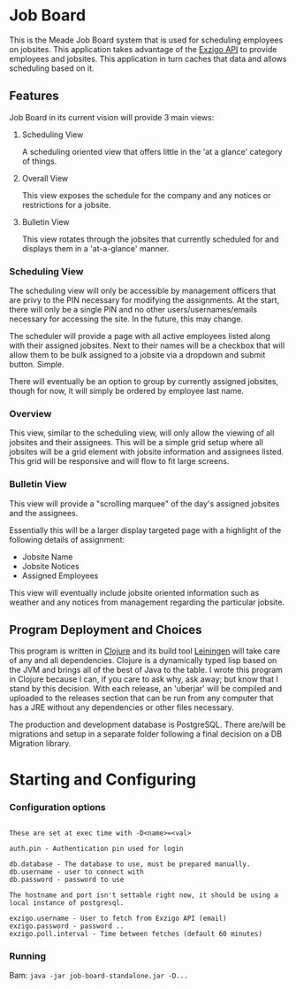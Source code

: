 # Job Board

This is the Meade Job Board system that is used for scheduling
employees on jobsites. This application takes advantage of the
[Exzigo API](http://exzigo.com) to provide employees and
jobsites. This application in turn caches that data and allows
scheduling based on it.

## Features

Job Board in its current vision will provide 3 main views:

1. Scheduling View

   A scheduling oriented view that offers little in the 'at a glance'
   category of things.

2. Overall View

   This view exposes the schedule for the company and any notices or
   restrictions for a jobsite.

3. Bulletin View
   
   This view rotates through the jobsites that currently scheduled for
   and displays them in a 'at-a-glance' manner.

### Scheduling View

The scheduling view will only be accessible by management officers
that are privy to the PIN necessary for modifying the assignments. At
the start, there will only be a single PIN and no other
users/usernames/emails necessary for accessing the site. In the
future, this may change.

The scheduler will provide a page with all active employees listed
along with their assigned jobsites. Next to their names will be a
checkbox that will allow them to be bulk assigned to a jobsite via a
dropdown and submit button. Simple.

There will eventually be an option to group by currently assigned
jobsites, though for now, it will simply be ordered by employee last
name.

### Overview

This view, similar to the scheduling view, will only allow the viewing
of all jobsites and their assignees. This will be a simple grid setup
where all jobsites will be a grid element with jobsite information and
assignees listed. This grid will be responsive and will flow to fit
large screens.

### Bulletin View

This view will provide a "scrolling marquee" of the day's assigned
jobsites and the assignees.

Essentially this will be a larger display targeted page with a
highlight of the following details of assignment:

- Jobsite Name
- Jobsite Notices
- Assigned Employees


This view will eventually include jobsite oriented information such
as weather and any notices from management regarding the particular
jobsite.


## Program Deployment and Choices

This program is written in [Clojure](http://clojure.org) and its build
tool [Leiningen](http://leiningen.org/) will take care of any and all
dependencies. Clojure is a dynamically typed lisp based on the JVM and
brings all of the best of Java to the table. I wrote this program in
Clojure because I can, if you care to ask why, ask away; but know that
I stand by this decision. With each release, an 'uberjar' will be
compiled and uploaded to the releases section that can be run from any
computer that has a JRE without any dependencies or other files
necessary.

The production and development database is PostgreSQL. There are/will
be migrations and setup in a separate folder following a final
decision on a DB Migration library.


# Starting and Configuring


### Configuration options

```

These are set at exec time with -D<name>=<val>

auth.pin - Authentication pin used for login

db.database - The database to use, must be prepared manually.
db.username - user to connect with
db.password - password to use

The hostname and port isn't settable right now, it should be using a
local instance of postgresql.

exzigo.username - User to fetch from Exzigo API (email)
exzigo.password - password ..
exzigo.poll.interval - Time between fetches (default 60 minutes)

```

### Running

Bam: `java -jar job-board-standalone.jar -D...`
